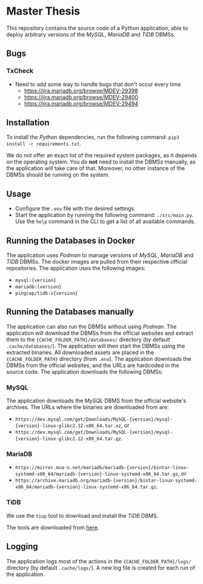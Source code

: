 # Master Thesis

This repository contains the source code of a Python application, able to deploy arbitrary versions of the _MySQL_, _MariaDB_ and _TiDB_ DBMSs.

## Bugs

### TxCheck

 * Need to add some way to handle bugs that don't occur every time.
    - https://jira.mariadb.org/browse/MDEV-29398
    - https://jira.mariadb.org/browse/MDEV-29400
    - https://jira.mariadb.org/browse/MDEV-29494
    

## Installation

To install the _Python_ dependencies, run the following command: `pip3 install -r requirements.txt`.

We do not offer an exact list of the required system packages, as it depends on the operating system. You do **not** need to install the DBMSs manually, as the application will take care of that. Moreover, no other instance of the DBMSs should be running on the system.

## Usage

 * Configure the `.env` file with the desired settings.
 * Start the application by running the following command: `./src/main.py`. Use the `help` command in the CLI to get a list of all available commands.

## Running the Databases in Docker

The application uses _Podman_ to manage versions of _MySQL_, _MariaDB_ and _TiDB_ DBMSs. The docker images are pulled from their respective official repositories. The application uses the following images:

 * `mysql:{version}`
 * `mariadb:{version}`
 * `pingcap/tidb:v{version}`

## Running the Databases manually

The application can also run the DBMSs without using _Podman_. The application will download the DBMSs from the official websites and extract them to the `{CACHE_FOLDER_PATH}/databases/` directory (by default `.cache/databases/`). The application will then start the DBMSs using the extracted binaries.
All downloaded assets are placed in the `{CACHE_FOLDER_PATH}` directory (from `.env`). The application downloads the DBMSs from the official websites, and the URLs are hardcoded in the source code. The application downloads the following DBMSs:

### MySQL

The application downloads the _MySQL_ DBMS from the official website's archives. The URLs where the binaries are downloaded from are:

 * `https://dev.mysql.com/get/Downloads/MySQL-{version}/mysql-{version}-linux-glibc2.12-x86_64.tar.xz`, or
 * `https://dev.mysql.com/get/Downloads/MySQL-{version}/mysql-{version}-linux-glibc2.12-x86_64.tar.gz`.

### MariaDB

 * `https://mirror.mva-n.net/mariadb/mariadb-{version}/bintar-linux-systemd-x86_64/mariadb-{version}-linux-systemd-x86_64.tar.gz`, or
 * `https://archive.mariadb.org/mariadb-{version}/bintar-linux-systemd-x86_64/mariadb-{version}-linux-systemd-x86_64.tar.gz`.

### TiDB

We use the `tiup` tool to download and install the _TiDB_ DBMS.

The tools are downloaded from [here](https://docs.pingcap.com/tidb/stable/quick-start-with-tidb#simulate-production-deployment-on-a-single-machine).

## Logging

The application logs most of the actions in the `{CACHE_FOLDER_PATH}/logs/` directory (by default `.cache/logs/`). A new log file is created for each run of the application.



